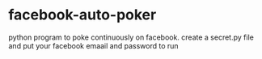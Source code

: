 # facebook-auto-poker
python program to poke continuously on facebook.
create a secret.py file and put your facebook emaail and password to run
